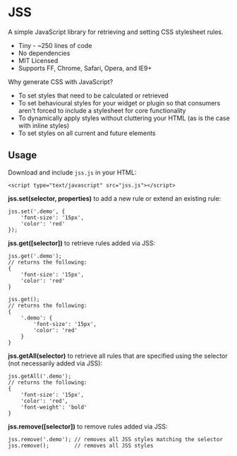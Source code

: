 # JSS

A simple JavaScript library for retrieving and setting CSS stylesheet rules.

* Tiny - ~250 lines of code
* No dependencies
* MIT Licensed
* Supports FF, Chrome, Safari, Opera, and IE9+

Why generate CSS with JavaScript?

* To set styles that need to be calculated or retrieved
* To set behavioural styles for your widget or plugin so that consumers aren't forced to include a stylesheet for core functionality
* To dynamically apply styles without cluttering your HTML (as is the case with inline styles)
* To set styles on all current and future elements

## Usage

Download and include `jss.js` in your HTML:

    <script type="text/javascript" src="jss.js"></script>

**jss.set(selector, properties)** to add a new rule or extend an existing rule:

    jss.set('.demo', {
        'font-size': '15px',
        'color': 'red'
    });

**jss.get([selector])** to retrieve rules added via JSS:

    jss.get('.demo');
    // returns the following:
    {
        'font-size': '15px',
        'color': 'red'
    }
    
    jss.get();
    // returns the following:
    {
        '.demo': {
            'font-size': '15px',
            'color': 'red'
        }
    }
    

**jss.getAll(selector)** to retrieve all rules that are specified using the selector (not necessarily added via JSS):

    jss.getAll('.demo');
    // returns the following:
    {
        'font-size': '15px',
        'color': 'red',
        'font-weight': 'bold'
    }

**jss.remove([selector])** to remove rules added via JSS:

    jss.remove('.demo'); // removes all JSS styles matching the selector
    jss.remove();        // removes all JSS styles